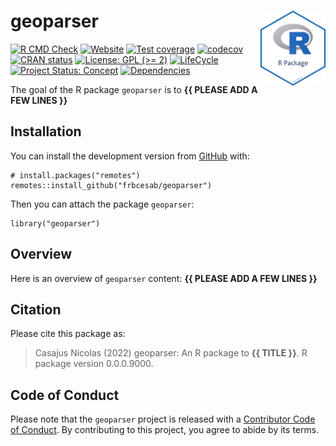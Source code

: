 <!-- README.md is generated from README.Rmd. Please edit that file -->

# geoparser <img src="man/figures/package-sticker.png" align="right" style="float:right; height:120px;"/>

<!-- badges: start -->

[![R CMD
Check](https://github.com/frbcesab/geoparser/actions/workflows/R-CMD-check.yaml/badge.svg)](https://github.com/frbcesab/geoparser/actions/workflows/R-CMD-check.yaml)
[![Website](https://github.com/frbcesab/geoparser/actions/workflows/pkgdown.yaml/badge.svg)](https://github.com/frbcesab/geoparser/actions/workflows/pkgdown.yaml)
[![Test
coverage](https://github.com/frbcesab/geoparser/actions/workflows/test-coverage.yaml/badge.svg)](https://github.com/frbcesab/geoparser/actions/workflows/test-coverage.yaml)
[![codecov](https://codecov.io/gh/frbcesab/geoparser/branch/main/graph/badge.svg)](https://codecov.io/gh/frbcesab/geoparser)
[![CRAN
status](https://www.r-pkg.org/badges/version/geoparser)](https://CRAN.R-project.org/package=geoparser)
[![License: GPL (&gt;=
2)](https://img.shields.io/badge/License-GPL%20%28%3E%3D%202%29-blue.svg)](https://choosealicense.com/licenses/gpl-2.0/)
[![LifeCycle](https://img.shields.io/badge/lifecycle-experimental-orange)](https://lifecycle.r-lib.org/articles/stages.html#experimental)
[![Project Status:
Concept](https://www.repostatus.org/badges/latest/concept.svg)](https://www.repostatus.org/#concept)
[![Dependencies](https://img.shields.io/badge/dependencies-0/0-brightgreen?style=flat)](#)
<!-- badges: end -->

The goal of the R package `geoparser` is to **{{ PLEASE ADD A FEW LINES
}}**

## Installation

You can install the development version from
[GitHub](https://github.com/) with:

    # install.packages("remotes")
    remotes::install_github("frbcesab/geoparser")

Then you can attach the package `geoparser`:

    library("geoparser")

## Overview

Here is an overview of `geoparser` content: **{{ PLEASE ADD A FEW LINES
}}**

## Citation

Please cite this package as:

> Casajus Nicolas (2022) geoparser: An R package to **{{ TITLE }}**. R
> package version 0.0.0.9000.

## Code of Conduct

Please note that the `geoparser` project is released with a [Contributor
Code of
Conduct](https://contributor-covenant.org/version/2/0/CODE_OF_CONDUCT.html).
By contributing to this project, you agree to abide by its terms.

